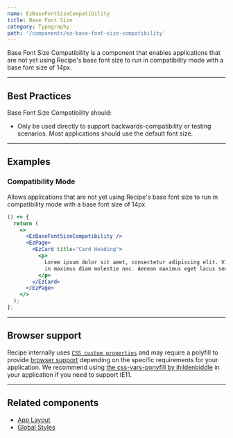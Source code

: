 ```yaml
---
name: EzBaseFontSizeCompatibility
title: Base Font Size
category: Typography
path: '/components/ez-base-font-size-compatibility'
---
```


Base Font Size Compatibility is a component that enables applications that are not yet using Recipe's base font size to run in compatibility mode with a base font size of 14px.

<EzAlert
  headline="Out-of-the-box Recipe uses the correct base font size"
  tagline="Direct usage of this component is typically unnecessary except to support backwards-compatibility."
  use="info"
/>

<EzAlert
  headline="Browser support"
  tagline="A polyfill may be required when migrating from previous versions of Recipe. More information about browser support can be found below."
  use="warning"
/>

---

## Best Practices

Base Font Size Compatibility should:

- Only be used directly to support backwards-compatibility or testing scenarios. Most applications should use the default font size.

---

## Examples

### Compatibility Mode

Allows applications that are not yet using Recipe's base font size to run in compatibility mode with a base font size of 14px.

```jsx
() => {
  return (
    <>
      <EzBaseFontSizeCompatibility />
      <EzPage>
        <EzCard title="Card Heading">
          <p>
            Lorem ipsum dolor sit amet, consectetur adipiscing elit. Vivamus ultrices finibus purus,
            in maximus diam molestie nec. Aenean maximus eget lacus sed lobortis.
          </p>
        </EzCard>
      </EzPage>
    </>
  );
};
```

---

## Browser support

Recipe internally uses [`CSS custom properties`](https://developer.mozilla.org/en-US/docs/Web/CSS/Using_CSS_custom_properties) and may require a polyfill to provide [browser support](https://developer.mozilla.org/en-US/docs/Web/CSS/Using_CSS_custom_properties#Browser_compatibility) depending on the specific requirements for your application. We recommend using [the css-vars-ponyfill by jhildenbiddle](https://github.com/jhildenbiddle/css-vars-ponyfill) in your application if you need to support IE11.

---

## Related components

- [App Layout](/components/ez-app-layout)
- [Global Styles](/components/ez-global-styles)
